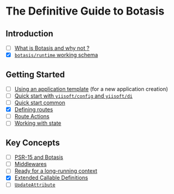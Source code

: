 # The Definitive Guide to Botasis

## Introduction
- [ ] [What is Botasis and why not <your-favorite-library>?](./introduction/01-what-is-botasis.md)
- [x] [`botasis/runtime` working schema](./introduction/02-working-schema.md)

## Getting Started
- [ ] [Using an application template](./getting-started/01-using-application-template.md) (for a new application creation)
- [ ] [Quick start with `yiisoft/config` and `yiisoft/di`](./getting-started/02-quick-start-yiisoft-config.md)
- [ ] [Quick start common](./getting-started/03-getting-started-common.md)
- [x] [Defining routes](./getting-started/04-defining-routes.md)
- [ ] [Route Actions](./getting-started/05-route-actions.md)
- [ ] [Working with state](./getting-started/06-working-with-state.md)

## Key Concepts
- [ ] [PSR-15 and Botasis](./key-concepts/01-psr-15-and-botasis.md)
- [ ] [Middlewares](./key-concepts/02-middlewares.md)
- [ ] [Ready for a long-running context](./key-concepts/03-long-running-applications.md)
- [x] [Extended Callable Definitions](./key-concepts/04-extended-callable-definitions.md)
- [ ] [`UpdateAttribute`](./key-concepts/05-update-attibute.md)

